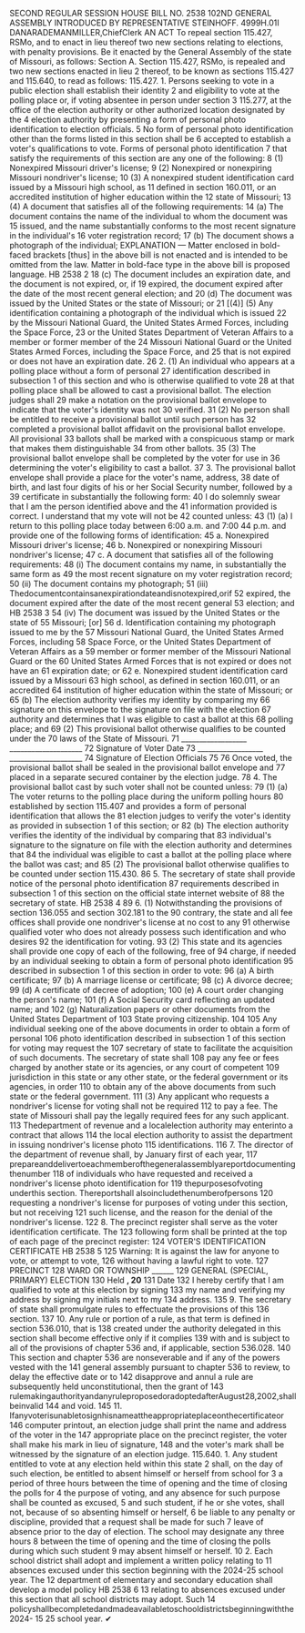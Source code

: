 SECOND REGULAR SESSION
HOUSE BILL NO. 2538
102ND GENERAL ASSEMBLY
INTRODUCED BY REPRESENTATIVE STEINHOFF.
4999H.01I DANARADEMANMILLER,ChiefClerk
AN ACT
To repeal section 115.427, RSMo, and to enact in lieu thereof two new sections relating to
elections, with penalty provisions.
Be it enacted by the General Assembly of the state of Missouri, as follows:
Section A. Section 115.427, RSMo, is repealed and two new sections enacted in lieu
2 thereof, to be known as sections 115.427 and 115.640, to read as follows:
115.427. 1. Persons seeking to vote in a public election shall establish their identity
2 and eligibility to vote at the polling place or, if voting absentee in person under section
3 115.277, at the office of the election authority or other authorized location designated by the
4 election authority by presenting a form of personal photo identification to election officials.
5 No form of personal photo identification other than the forms listed in this section shall be
6 accepted to establish a voter's qualifications to vote. Forms of personal photo identification
7 that satisfy the requirements of this section are any one of the following:
8 (1) Nonexpired Missouri driver's license;
9 (2) Nonexpired or nonexpiring Missouri nondriver's license;
10 (3) A nonexpired student identification card issued by a Missouri high school, as
11 defined in section 160.011, or an accredited institution of higher education within the
12 state of Missouri;
13 (4) A document that satisfies all of the following requirements:
14 (a) The document contains the name of the individual to whom the document was
15 issued, and the name substantially conforms to the most recent signature in the individual's
16 voter registration record;
17 (b) The document shows a photograph of the individual;
EXPLANATION — Matter enclosed in bold-faced brackets [thus] in the above bill is not enacted and is
intended to be omitted from the law. Matter in bold-face type in the above bill is proposed language.
HB 2538 2
18 (c) The document includes an expiration date, and the document is not expired, or, if
19 expired, the document expired after the date of the most recent general election; and
20 (d) The document was issued by the United States or the state of Missouri; or
21 [(4)] (5) Any identification containing a photograph of the individual which is issued
22 by the Missouri National Guard, the United States Armed Forces, including the Space Force,
23 or the United States Department of Veteran Affairs to a member or former member of the
24 Missouri National Guard or the United States Armed Forces, including the Space Force, and
25 that is not expired or does not have an expiration date.
26 2. (1) An individual who appears at a polling place without a form of personal
27 identification described in subsection 1 of this section and who is otherwise qualified to vote
28 at that polling place shall be allowed to cast a provisional ballot. The election judges shall
29 make a notation on the provisional ballot envelope to indicate that the voter's identity was not
30 verified.
31 (2) No person shall be entitled to receive a provisional ballot until such person has
32 completed a provisional ballot affidavit on the provisional ballot envelope. All provisional
33 ballots shall be marked with a conspicuous stamp or mark that makes them distinguishable
34 from other ballots.
35 (3) The provisional ballot envelope shall be completed by the voter for use in
36 determining the voter's eligibility to cast a ballot.
37 3. The provisional ballot envelope shall provide a place for the voter's name, address,
38 date of birth, and last four digits of his or her Social Security number, followed by a
39 certificate in substantially the following form:
40 I do solemnly swear that I am the person identified above and the
41 information provided is correct. I understand that my vote will not be
42 counted unless:
43 (1) (a) I return to this polling place today between 6:00 a.m. and 7:00
44 p.m. and provide one of the following forms of identification:
45 a. Nonexpired Missouri driver's license;
46 b. Nonexpired or nonexpiring Missouri nondriver's license;
47 c. A document that satisfies all of the following requirements:
48 (i) The document contains my name, in substantially the same form as
49 the most recent signature on my voter registration record;
50 (ii) The document contains my photograph;
51 (iii) Thedocumentcontainsanexpirationdateandisnotexpired,orif
52 expired, the document expired after the date of the most recent general
53 election; and
HB 2538 3
54 (iv) The document was issued by the United States or the state of
55 Missouri; [or]
56 d. Identification containing my photograph issued to me by the
57 Missouri National Guard, the United States Armed Forces, including
58 Space Force, or the United States Department of Veteran Affairs as a
59 member or former member of the Missouri National Guard or the
60 United States Armed Forces that is not expired or does not have an
61 expiration date; or
62 e. Nonexpired student identification card issued by a Missouri
63 high school, as defined in section 160.011, or an accredited
64 institution of higher education within the state of Missouri; or
65 (b) The election authority verifies my identity by comparing my
66 signature on this envelope to the signature on file with the election
67 authority and determines that I was eligible to cast a ballot at this
68 polling place; and
69 (2) This provisional ballot otherwise qualifies to be counted under the
70 laws of the State of Missouri.
71 __________________ ____________________
72 Signature of Voter Date
73 __________________ ____________________
74 Signature of Election Officials
75
76 Once voted, the provisional ballot shall be sealed in the provisional ballot envelope and
77 placed in a separate secured container by the election judge.
78 4. The provisional ballot cast by such voter shall not be counted unless:
79 (1) (a) The voter returns to the polling place during the uniform polling hours
80 established by section 115.407 and provides a form of personal identification that allows the
81 election judges to verify the voter's identity as provided in subsection 1 of this section; or
82 (b) The election authority verifies the identity of the individual by comparing that
83 individual's signature to the signature on file with the election authority and determines that
84 the individual was eligible to cast a ballot at the polling place where the ballot was cast; and
85 (2) The provisional ballot otherwise qualifies to be counted under section 115.430.
86 5. The secretary of state shall provide notice of the personal photo identification
87 requirements described in subsection 1 of this section on the official state internet website of
88 the secretary of state.
HB 2538 4
89 6. (1) Notwithstanding the provisions of section 136.055 and section 302.181 to the
90 contrary, the state and all fee offices shall provide one nondriver's license at no cost to any
91 otherwise qualified voter who does not already possess such identification and who desires
92 the identification for voting.
93 (2) This state and its agencies shall provide one copy of each of the following, free of
94 charge, if needed by an individual seeking to obtain a form of personal photo identification
95 described in subsection 1 of this section in order to vote:
96 (a) A birth certificate;
97 (b) A marriage license or certificate;
98 (c) A divorce decree;
99 (d) A certificate of decree of adoption;
100 (e) A court order changing the person's name;
101 (f) A Social Security card reflecting an updated name; and
102 (g) Naturalization papers or other documents from the United States Department of
103 State proving citizenship.
104
105 Any individual seeking one of the above documents in order to obtain a form of personal
106 photo identification described in subsection 1 of this section for voting may request the
107 secretary of state to facilitate the acquisition of such documents. The secretary of state shall
108 pay any fee or fees charged by another state or its agencies, or any court of competent
109 jurisdiction in this state or any other state, or the federal government or its agencies, in order
110 to obtain any of the above documents from such state or the federal government.
111 (3) Any applicant who requests a nondriver's license for voting shall not be required
112 to pay a fee. The state of Missouri shall pay the legally required fees for any such applicant.
113 Thedepartment of revenue and a localelection authority may enterinto a contract that allows
114 the local election authority to assist the department in issuing nondriver's license photo
115 identifications.
116 7. The director of the department of revenue shall, by January first of each year,
117 prepareanddelivertoeachmemberofthegeneralassemblyareportdocumentingthenumber
118 of individuals who have requested and received a nondriver's license photo identification for
119 thepurposesofvoting underthis section. Thereportshall alsoincludethenumberofpersons
120 requesting a nondriver's license for purposes of voting under this section, but not receiving
121 such license, and the reason for the denial of the nondriver's license.
122 8. The precinct register shall serve as the voter identification certificate. The
123 following form shall be printed at the top of each page of the precinct register:
124 VOTER'S IDENTIFICATION CERTIFICATE
HB 2538 5
125 Warning: It is against the law for anyone to vote, or attempt to vote,
126 without having a lawful right to vote.
127 PRECINCT
128 WARD OR TOWNSHIP ______
129 GENERAL (SPECIAL, PRIMARY) ELECTION
130 Held ______, 20______
131 Date
132 I hereby certify that I am qualified to vote at this election by signing
133 my name and verifying my address by signing my initials next to my
134 address.
135 9. The secretary of state shall promulgate rules to effectuate the provisions of this
136 section.
137 10. Any rule or portion of a rule, as that term is defined in section 536.010, that is
138 created under the authority delegated in this section shall become effective only if it complies
139 with and is subject to all of the provisions of chapter 536 and, if applicable, section 536.028.
140 This section and chapter 536 are nonseverable and if any of the powers vested with the
141 general assembly pursuant to chapter 536 to review, to delay the effective date or to
142 disapprove and annul a rule are subsequently held unconstitutional, then the grant of
143 rulemakingauthorityandanyruleproposedoradoptedafterAugust28,2002,shallbeinvalid
144 and void.
145 11. Ifanyvoterisunabletosignhisnameattheappropriateplaceonthecertificateor
146 computer printout, an election judge shall print the name and address of the voter in the
147 appropriate place on the precinct register, the voter shall make his mark in lieu of signature,
148 and the voter's mark shall be witnessed by the signature of an election judge.
115.640. 1. Any student entitled to vote at any election held within this state
2 shall, on the day of such election, be entitled to absent himself or herself from school for
3 a period of three hours between the time of opening and the time of closing the polls for
4 the purpose of voting, and any absence for such purpose shall be counted as excused,
5 and such student, if he or she votes, shall not, because of so absenting himself or herself,
6 be liable to any penalty or discipline, provided that a request shall be made for such
7 leave of absence prior to the day of election. The school may designate any three hours
8 between the time of opening and the time of closing the polls during which such student
9 may absent himself or herself.
10 2. Each school district shall adopt and implement a written policy relating to
11 absences excused under this section beginning with the 2024-25 school year. The
12 department of elementary and secondary education shall develop a model policy
HB 2538 6
13 relating to absences excused under this section that all school districts may adopt. Such
14 policyshallbecompletedandmadeavailabletoschooldistrictsbeginningwiththe2024-
15 25 school year.
✔